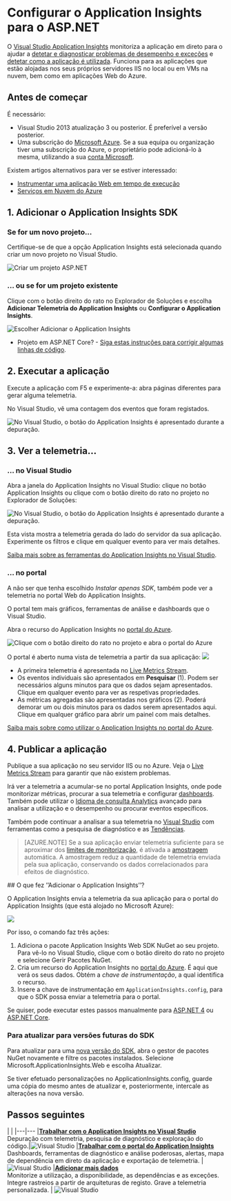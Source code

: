 <properties 
    pageTitle="Configurar a análise da aplicação Web do ASP.NET com o Application Insights | Microsoft Azure" 
    description="Configure a análise de desempenho, disponibilidade e utilização do seu site ASP.NET, alojado no local ou no Azure." 
    services="application-insights" 
    documentationCenter=".net"
    authors="NumberByColors" 
    manager="douge"/>

<tags 
    ms.service="application-insights" 
    ms.workload="tbd" 
    ms.tgt_pltfrm="ibiza" 
    ms.devlang="na" 
    ms.topic="get-started-article" 
    ms.date="08/09/2016" 
    ms.author="daviste"/>



# Configurar o Application Insights para o ASP.NET

O [Visual Studio Application Insights](app-insights-overview.md) monitoriza a aplicação em direto para o ajudar a [detetar e diagnosticar problemas de desempenho e exceções](app-insights-detect-triage-diagnose.md) e [detetar como a aplicação é utilizada](app-insights-overview-usage.md).  Funciona para as aplicações que estão alojadas nos seus próprios servidores IIS no local ou em VMs na nuvem, bem como em aplicações Web do Azure.


## Antes de começar

É necessário:

* Visual Studio 2013 atualização 3 ou posterior. É preferível a versão posterior.
* Uma subscrição do [Microsoft Azure](http://azure.com). Se a sua equipa ou organização tiver uma subscrição do Azure, o proprietário pode adicioná-lo à mesma, utilizando a sua [conta Microsoft](http://live.com). 

Existem artigos alternativos para ver se estiver interessado:

* [Instrumentar uma aplicação Web em tempo de execução](app-insights-monitor-performance-live-website-now.md)
* [Serviços em Nuvem do Azure](app-insights-cloudservices.md)

## <a name="ide"></a> 1. Adicionar o Application Insights SDK


### Se for um novo projeto...

Certifique-se de que a opção Application Insights está selecionada quando criar um novo projeto no Visual Studio. 


![Criar um projeto ASP.NET](./media/app-insights-asp-net/appinsights-01-vsnewp1.png)


### ... ou se for um projeto existente

Clique com o botão direito do rato no Explorador de Soluções e escolha **Adicionar Telemetria do Application Insights** ou **Configurar o Application Insights**.

![Escolher Adicionar o Application Insights](./media/app-insights-asp-net/appinsights-03-addExisting.png)

* Projeto em ASP.NET Core? - [Siga estas instruções para corrigir algumas linhas de código](https://github.com/Microsoft/ApplicationInsights-aspnetcore/wiki/Getting-Started#add-application-insights-instrumentation-code-to-startupcs). 



## <a name="run"></a> 2. Executar a aplicação

Execute a aplicação com F5 e experimente-a: abra páginas diferentes para gerar alguma telemetria.

No Visual Studio, vê uma contagem dos eventos que foram registados. 

![No Visual Studio, o botão do Application Insights é apresentado durante a depuração.](./media/app-insights-asp-net/54.png)

## 3. Ver a telemetria...

### ... no Visual Studio

Abra a janela do Application Insights no Visual Studio: clique no botão Application Insights ou clique com o botão direito do rato no projeto no Explorador de Soluções:

![No Visual Studio, o botão do Application Insights é apresentado durante a depuração.](./media/app-insights-asp-net/55.png)

Esta vista mostra a telemetria gerada do lado do servidor da sua aplicação. Experimente os filtros e clique em qualquer evento para ver mais detalhes.

[Saiba mais sobre as ferramentas do Application Insights no Visual Studio](app-insights-visual-studio.md).

<a name="monitor"></a> 
### ... no portal

A não ser que tenha escolhido *Instalar apenas SDK*, também pode ver a telemetria no portal Web do Application Insights. 

O portal tem mais gráficos, ferramentas de análise e dashboards que o Visual Studio. 


Abra o recurso do Application Insights no [portal do Azure](https://portal.azure.com/).

![Clique com o botão direito do rato no projeto e abra o portal do Azure](./media/app-insights-asp-net/appinsights-04-openPortal.png)

O portal é aberto numa vista de telemetria a partir da sua aplicação:
![](./media/app-insights-asp-net/66.png)

* A primeira telemetria é apresentada no [Live Metrics Stream](app-insights-metrics-explorer.md#live-metrics-stream).
* Os eventos individuais são apresentados em **Pesquisar** (1). Podem ser necessários alguns minutos para que os dados sejam apresentados. Clique em qualquer evento para ver as respetivas propriedades. 
* As métricas agregadas são apresentadas nos gráficos (2). Poderá demorar um ou dois minutos para os dados serem apresentados aqui. Clique em qualquer gráfico para abrir um painel com mais detalhes.

[Saiba mais sobre como utilizar o Application Insights no portal do Azure](app-insights-dashboards.md).

## 4. Publicar a aplicação

Publique a sua aplicação no seu servidor IIS ou no Azure. Veja o [Live Metrics Stream](app-insights-metrics-explorer.md#live-metrics-stream) para garantir que não existem problemas.

Irá ver a telemetria a acumular-se no portal Application Insights, onde pode monitorizar métricas, procurar a sua telemetria e configurar [dashboards](app-insights-dashboards.md). Também pode utilizar o [Idioma de consulta Analytics](app-insights-analytics.md) avançado para analisar a utilização e o desempenho ou procurar eventos específicos. 

Também pode continuar a analisar a sua telemetria no [Visual Studio](app-insights-visual-studio.md) com ferramentas como a pesquisa de diagnóstico e as [Tendências](app-insights-visual-studio-trends.md).

> [AZURE.NOTE] Se a sua aplicação enviar telemetria suficiente para se aproximar dos [limites de monitorização](app-insights-pricing.md#limits-summary), é ativada a [amostragem](app-insights-sampling.md) automática. A amostragem reduz a quantidade de telemetria enviada pela sua aplicação, conservando os dados correlacionados para efeitos de diagnóstico.


##<a name="land"></a> O que fez ’’Adicionar o Application Insights’’?

O Application Insights envia a telemetria da sua aplicação para o portal do Application Insights (que está alojado no Microsoft Azure):

![](./media/app-insights-asp-net/01-scheme.png)

Por isso, o comando faz três ações:

1. Adiciona o pacote Application Insights Web SDK NuGet ao seu projeto. Para vê-lo no Visual Studio, clique com o botão direito do rato no projeto e selecione Gerir Pacotes NuGet.
2. Cria um recurso do Application Insights no [portal do Azure](https://portal.azure.com/). É aqui que verá os seus dados. Obtém a *chave de instrumentação*, a qual identifica o recurso.
3. Insere a chave de instrumentação em `ApplicationInsights.config`, para que o SDK possa enviar a telemetria para o portal.

Se quiser, pode executar estes passos manualmente para [ASP.NET 4](app-insights-windows-services.md) ou [ASP.NET Core](https://github.com/Microsoft/ApplicationInsights-aspnetcore/wiki/Getting-Started).

### Para atualizar para versões futuras do SDK

Para atualizar para uma [nova versão do SDK](https://github.com/Microsoft/ApplicationInsights-dotnet-server/releases), abra o gestor de pacotes NuGet novamente e filtre os pacotes instalados. Selecione Microsoft.ApplicationInsights.Web e escolha Atualizar.

Se tiver efetuado personalizações no ApplicationInsights.config, guarde uma cópia do mesmo antes de atualizar e, posteriormente, intercale as alterações na nova versão.



## Passos seguintes

| | 
|---|---
|**[Trabalhar com o Application Insights no Visual Studio](app-insights-visual-studio.md)**<br/>Depuração com telemetria, pesquisa de diagnóstico e exploração do código.|![Visual Studio](./media/app-insights-asp-net/61.png)
|**[Trabalhar com o portal do Application Insights](app-insights-dashboards.md)**<br/>Dashboards, ferramentas de diagnóstico e análise poderosas, alertas, mapa de dependência em direto da aplicação e exportação de telemetria. |![Visual Studio](./media/app-insights-asp-net/62.png)
|**[Adicionar mais dados](app-insights-asp-net-more.md)**<br/>Monitorize a utilização, a disponibilidade, as dependências e as exceções. Integre rastreios a partir de arquiteturas de registo. Grave a telemetria personalizada. | ![Visual Studio](./media/app-insights-asp-net/64.png)









<!--HONumber=Sep16_HO3-->


